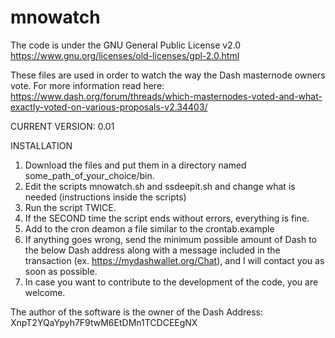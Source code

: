 # mnowatch

The code is under the GNU General Public License v2.0 
https://www.gnu.org/licenses/old-licenses/gpl-2.0.html

These files are used in order to watch the way the Dash masternode owners vote. For more information read here:
https://www.dash.org/forum/threads/which-masternodes-voted-and-what-exactly-voted-on-various-proposals-v2.34403/

CURRENT VERSION: 0.01

INSTALLATION

1) Download the files and put them in a directory named some_path_of_your_choice/bin.
2) Edit the scripts mnowatch.sh and ssdeepit.sh and change what is needed (instructions inside the scripts)
3) Run the script TWICE.
4) If the SECOND time the script ends without errors, everything is fine.
5) Add to the cron deamon a file similar to the crontab.example
6) If anything goes wrong, send the minimum possible amount of Dash to the below Dash address along with a message included in the transaction (ex. https://mydashwallet.org/Chat), and I will contact you as soon as possible.
7) In case you want to contribute to the development of the code, you are welcome.

The author of the software is the owner of the Dash Address: XnpT2YQaYpyh7F9twM6EtDMn1TCDCEEgNX
